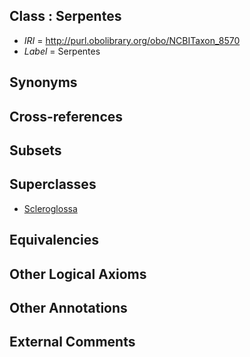 
## Class : Serpentes

 * *IRI* = http://purl.obolibrary.org/obo/NCBITaxon_8570
 * *Label* = Serpentes

## Synonyms


## Cross-references


## Subsets


## Superclasses

 * [Scleroglossa](../../NCBITaxon/71/NCBITaxon_34971.md)

## Equivalencies


## Other Logical Axioms


## Other Annotations


## External Comments

